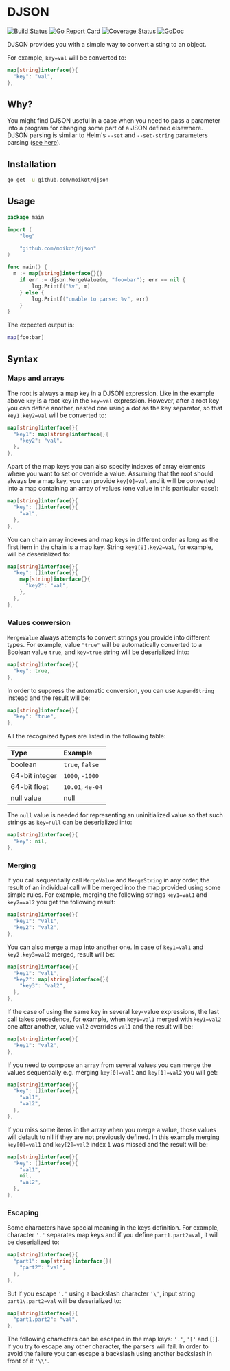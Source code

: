 # DJSON

[![Build Status](https://travis-ci.com/moikot/djson.svg?branch=master)](https://travis-ci.com/moikot/djson)
[![Go Report Card](https://goreportcard.com/badge/github.com/moikot/djson)](https://goreportcard.com/report/github.com/moikot/djson)
[![Coverage Status](https://coveralls.io/repos/github/moikot/djson/badge.svg?branch=master)](https://coveralls.io/github/moikot/djson?branch=master)
[![GoDoc](https://godoc.org/github.com/moikot/djson?status.svg)](https://godoc.org/github.com/moikot/djson)

DJSON provides you with a simple way to convert a sting to an object.

For example, `key=val` will be converted to:
```go
map[string]interface{}{
  "key": "val",
},
```       

## Why?

You might find DJSON useful in a case when you need to pass a parameter into a program for changing some part of a JSON defined elsewhere.
DJSON parsing is similar to Helm's `--set` and `--set-string` parameters parsing ([see here](https://github.com/helm/helm/blob/master/docs/using_helm.md)).

## Installation

```bash
go get -u github.com/moikot/djson
```

## Usage

```go
package main

import (
	"log"

	"github.com/moikot/djson"
)

func main() {
  m := map[string]interface{}{}
	if err := djson.MergeValue(m, "foo=bar"); err == nil {
		log.Printf("%v", m)
	} else {
		log.Printf("unable to parse: %v", err)
	}
}
```

The expected output is:
```bash
map[foo:bar]
```

## Syntax  

### Maps and arrays

The root is always a map key in a DJSON expression. Like in the example above `key` is a root key in the `key=val` expression. However, after a root key you can define another, nested one using a dot as the key separator, so that `key1.key2=val` will be converted to:
```go
map[string]interface{}{
  "key1": map[string]interface{}{
    "key2": "val",
  },
},
```       

Apart of the map keys you can also specify indexes of array elements where you want to set or override a value. Assuming that the root should always be a map key, you can provide `key[0]=val` and it will be converted into a map containing an array of values (one value in this particular case):
```go
map[string]interface{}{
  "key": []interface{}{
    "val",
  },
},
```

You can chain array indexes and map keys in different order as long as the first item in the chain is a map key. String `key1[0].key2=val`, for example, will be deserialized to:
```go
map[string]interface{}{
  "key": []interface{}{
    map[string]interface{}{
      "key2": "val",
    },
  },
},
```  

### Values conversion

`MergeValue` always attempts to convert strings you provide into different types. For example, value `"true"` will be automatically converted to a Boolean value `true`, and `key=true` string will be deserialized into:
```go
map[string]interface{}{
  "key": true,
},
```      

In order to suppress the automatic conversion, you can use `AppendString` instead and the result will be:
```go
map[string]interface{}{
  "key": "true",
},
```      

All the recognized types are listed in the following table:

| Type | Example |
|:------|:------|
|boolean | `true`, `false`|
|64-bit integer | `1000`, `-1000`|
|64-bit float | `10.01`, `4e-04` |
|null value| null|

The `null` value is needed for representing an uninitialized value so that such strings as `key=null` can be deserialized into:
```go
map[string]interface{}{
  "key": nil,
},
```   

### Merging

If you call sequentially call `MergeValue` and `MergeString` in any order, the result of an individual call will be merged into the map provided using some simple rules. For example, merging the following strings `key1=val1` and `key2=val2` you get the following result:
```go
map[string]interface{}{
  "key1": "val1",
  "key2": "val2",
},
```   

You can also merge a map into another one. In case of `key1=val1` and `key2.key3=val2` merged, result will be:
```go
map[string]interface{}{
  "key1": "val1",
  "key2": map[string]interface{}{
    "key3": "val2",
  },
},
```

If the case of using the same key in several key-value expressions, the last call takes precedence, for example, when `key1=val1` merged with `key1=val2` one after another, value `val2` overrides `val1` and the result will be:
```go
map[string]interface{}{
  "key1": "val2",
},
```

If you need to compose an array from several values you can merge the values sequentially e.g. merging `key[0]=val1` and `key[1]=val2` you will get:
```go
map[string]interface{}{
  "key": []interface{}{
    "val1",
    "val2",
  },
},
```

If you miss some items in the array when you merge a value, those values will default to nil if they are not previously defined. In this example merging `key[0]=val1` and `key[2]=val2` index `1` was missed and the result will be:
```go
map[string]interface{}{
  "key": []interface{}{
    "val1",
    nil,
    "val2",
  },
},
```   

### Escaping

Some characters have special meaning in the keys definition. For example, character `'.'`  separates map keys and if you define `part1.part2=val`, it will be deserialized to:
```go
map[string]interface{}{
  "part1": map[string]interface{}{
    "part2": "val",
  },
},
```   

But if you escape `'.'` using a backslash character `'\'`, input string `part1\.part2=val` will be deserialized to:
```go
map[string]interface{}{
  "part1.part2": "val",
},
```   

The following characters can be escaped in the map keys: `'.'`, `'['` and [`]`]. If you try to escape any other character, the parsers will fail. In order to avoid the failure you can escape a backslash using another backslash in front of it `'\\'`.
